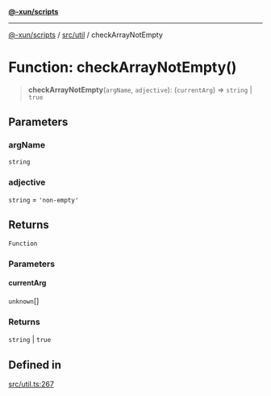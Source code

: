 [**@-xun/scripts**](../../../README.md)

***

[@-xun/scripts](../../../README.md) / [src/util](../README.md) / checkArrayNotEmpty

# Function: checkArrayNotEmpty()

> **checkArrayNotEmpty**(`argName`, `adjective`): (`currentArg`) => `string` \| `true`

## Parameters

### argName

`string`

### adjective

`string` = `'non-empty'`

## Returns

`Function`

### Parameters

#### currentArg

`unknown`[]

### Returns

`string` \| `true`

## Defined in

[src/util.ts:267](https://github.com/Xunnamius/xscripts/blob/12020afea79f1ec674174f8cb4103ac0b46875c5/src/util.ts#L267)
